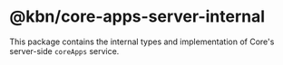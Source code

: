 # @kbn/core-apps-server-internal

This package contains the internal types and implementation of Core's  server-side `coreApps` service.

